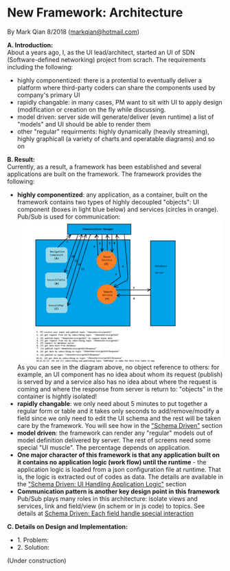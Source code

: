 New Framework: Architecture
=================================

By Mark Qian 8/2018 (markqian@hotmail.com)

<b>A. Introduction:</b><br/>
About a years ago, I, as the UI lead/architect, started an UI of SDN (Software-defined networking) project from scrach. The requirements including the following:<br/>
<ul>
  <li>highly componentized: there is a protential to eventually deliver a platform where third-party coders can share the components used by company's primary UI</li>
  <li>rapidly changable: in many cases, PM want to sit with UI to apply design (modification or creation on the fly while discussing.</li>
  <li>model driven: server side will generate/deliver (even runtime) a list of "models" and UI should be able to  render them</li>
  <li>other "regular" requirments: highly dynamically (heavily streaming), highly graphicall (a variety of charts and operatable diagrams) and so on

</ul>
<b>B. Result:</b><br/> 
Currently, as a result, a framework has been established and several applications are built on the framework. The framework provides the following:<br/>
<ul>
  <li><b>highly componentized</b>: any application, as a container, built on the framework contains two types of highly decoupled "objects": UI component (boxes in light blue below) and services (circles in orange). Pub/Sub is used for communication:</li>
  <img src="https://github.com/coolshare/NewFramework-Architect/blob/master/workflow3.png"/>
  As you can see in the diagram above, no object reference to others: for example, an UI component has no idea about whom its request (publish) is served by and a service also has no idea about where the request is coming and where the response from server is return to: "objects" in the container is hightly isolated!
  <li><b>rapidly changable</b>: we only need about 5 minutes to put together a regular form or table and it takes only seconds to add/remove/modify a field since we only need to edit the UI schema and the rest will be taken care by the framework. You will see how in the <a href="https://github.com/coolshare/NewFramework-SchemaDriven" target="_blank">"Schema Driven"</a> section</li>
  <li><b>model driven</b>: the framework can render any "regular" models out of model definition delivered by server. The rest of screens need some special "UI muscle". The percentage depends on application.</li>
  <li><b>One major character of this framework is that any application built on it contains no application logic (work flow) until the runtime</b> - the application logic is loaded from a json configuration file at runtime. That is, the logic is extracted out of codes as data. The details are available in the <a href="https://github.com/coolshare/NewFramework-SchemaDriven#UIHandlingApplicationLogic" target="blank">"Schema Driven: UI Handling Application Logic"</a> section</li>
  <li><b>Communication pattern is another key design point in this framework</b><br/>
    Pub/Sub plays many roles in this architecture: isolate views and services, link and field/view (in schem or in js code) to topics.
    See details at <a href="https://github.com/coolshare/NewFramework-SchemaDriven/blob/master/README.md#EachFieldHandleSpecialInteraction" target="blank">Schema Driven: Each field handle special interaction</a>
  
  </li>
</ul>

<b>C. Details on Design and Implementation:</b><br/>
<ul>
  <li>1. Problem:</li>
  <li>2. Solution:</li>
</ul>

(Under construction)
